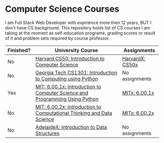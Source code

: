 # Computer Science Courses

I am Full Stack Web Developer with expirience more then 12 years, BUT I don't have CS background. This repository holds list of CS courses I am taking at the moment as self-education programe, grading scores or result of it and problem sets required by course professor.


Finished? | University Course | Assignments
--------- | ----------------- | -----------
No | [Harvard CS50: Introduction to Computer Science](https://www.edx.org/course/introduction-computer-science-harvardx-cs50x) | [HarvardX: CS50x](/HarvardX_CS50x)
No | [Georgia Tech CS1301: Introduction to Computing using Python](https://www.edx.org/course/introduction-computing-using-python-gtx-cs1301x) |  No assignments
Yes | [ MIT: 6.00.1x: Introduction to Computer Science and Programming Using Python](https://www.edx.org/course/introduction-computer-science-mitx-6-00-1x-9) |  [MITx: 6.00.1x](/MITx_6.00.1x)
No | [ MIT: 6.00.2x: Introduction to Computational Thinking and Data Science](https://www.edx.org/course/introduction-computational-thinking-data-mitx-6-00-2x-5) |  [MITx: 6.00.2x](/MITx_6.00.2x)
No | [AdelaideX: Introduction to Data Structures](https://www.edx.org/course/introduction-data-structures-adelaidex-data101x) | No assignments
